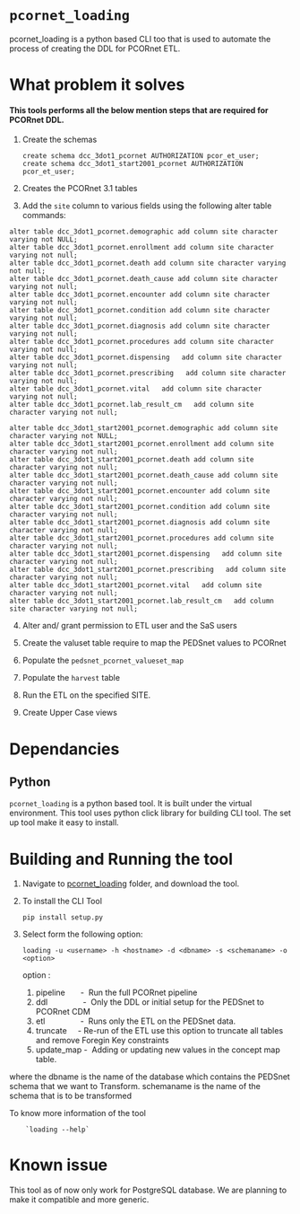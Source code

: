 # `pcornet_loading`

pcornet_loading is a python based CLI too that is used to automate the process of creating the DDL for PCORnet ETL.

# What problem it solves

#### This tools performs all the below mention steps that are required for PCORnet DDL.
1. Create the schemas 

	```
	create schema dcc_3dot1_pcornet AUTHORIZATION pcor_et_user;
	create schema dcc_3dot1_start2001_pcornet AUTHORIZATION pcor_et_user;
	```

2. Creates the PCORnet 3.1 tables

3. Add the `site` column to various fields using the following alter table commands: 

```
alter table dcc_3dot1_pcornet.demographic add column site character varying not NULL;
alter table dcc_3dot1_pcornet.enrollment add column site character varying not null;
alter table dcc_3dot1_pcornet.death add column site character varying not null;
alter table dcc_3dot1_pcornet.death_cause add column site character varying not null;
alter table dcc_3dot1_pcornet.encounter add column site character varying not null;
alter table dcc_3dot1_pcornet.condition add column site character varying not null;
alter table dcc_3dot1_pcornet.diagnosis add column site character varying not null;
alter table dcc_3dot1_pcornet.procedures add column site character varying not null;
alter table dcc_3dot1_pcornet.dispensing   add column site character varying not null;
alter table dcc_3dot1_pcornet.prescribing   add column site character varying not null;
alter table dcc_3dot1_pcornet.vital   add column site character varying not null;
alter table dcc_3dot1_pcornet.lab_result_cm   add column site character varying not null;

```

```
alter table dcc_3dot1_start2001_pcornet.demographic add column site character varying not NULL;
alter table dcc_3dot1_start2001_pcornet.enrollment add column site character varying not null;
alter table dcc_3dot1_start2001_pcornet.death add column site character varying not null;
alter table dcc_3dot1_start2001_pcornet.death_cause add column site character varying not null;
alter table dcc_3dot1_start2001_pcornet.encounter add column site character varying not null;
alter table dcc_3dot1_start2001_pcornet.condition add column site character varying not null;
alter table dcc_3dot1_start2001_pcornet.diagnosis add column site character varying not null;
alter table dcc_3dot1_start2001_pcornet.procedures add column site character varying not null;
alter table dcc_3dot1_start2001_pcornet.dispensing   add column site character varying not null;
alter table dcc_3dot1_start2001_pcornet.prescribing   add column site character varying not null;
alter table dcc_3dot1_start2001_pcornet.vital   add column site character varying not null;
alter table dcc_3dot1_start2001_pcornet.lab_result_cm   add column site character varying not null;

```
4. Alter and/ grant permission to ETL user and the SaS users

5. Create the valuset table require to map the PEDSnet values to PCORnet

6. Populate the `pedsnet_pcornet_valueset_map`

7. Populate the `harvest` table

8. Run the ETL on the specified SITE.

9. Create Upper Case views

# Dependancies

## Python 

`pcornet_loading` is a python based tool. It is built under the virtual environment. This tool uses python click library for building
CLI tool. The set up tool make it easy to install. 

# Building and Running the tool

1. Navigate to [pcornet_loading](https://github.com/PEDSnet/pedsnetcdm_to_pcornetcdm/tree/master/v2.7_to_3.1/pcornet_loading) folder, and download the tool.

2. To install the CLI Tool

	 `pip install setup.py`
   
3.  Select form the following option:
	
	 `loading -u <username> -h <hostname> -d <dbname> -s <schemaname> -o <option>`
	 
	 option :
	  1. pipeline&nbsp;&nbsp;&nbsp;&nbsp;&nbsp;&nbsp;&nbsp;-&nbsp; Run the full PCORnet pipeline
	  2. ddl&nbsp;&nbsp;&nbsp;&nbsp;&nbsp;&nbsp;&nbsp;&nbsp;&nbsp;&nbsp;&nbsp;&nbsp;&nbsp;&nbsp;&nbsp;&nbsp;-&nbsp; Only the DDL or initial setup for the PEDSnet to PCORnet CDM
	  3. etl&nbsp;&nbsp;&nbsp;&nbsp;&nbsp;&nbsp;&nbsp;&nbsp;&nbsp;&nbsp;&nbsp;&nbsp;&nbsp;&nbsp;&nbsp;&nbsp;-&nbsp; Runs only the ETL on the PEDSnet data.
	  4. truncate&nbsp;&nbsp;&nbsp;&nbsp;&nbsp;-&nbsp;Re-run of the ETL use this option to truncate all tables and remove Foregin Key constraints
	  5. update_map -&nbsp; Adding or updating new values in the concept map table.
   
   where the dbname is the name of the database which contains the PEDSnet schema that we want to Transform.
         schemaname is the name of the schema that is to be transformed
        
   To know more information of the tool
        
        `loading --help`
        
# Known issue
This tool as of now only work for PostgreSQL database. We are planning to make it compatible and more generic.

